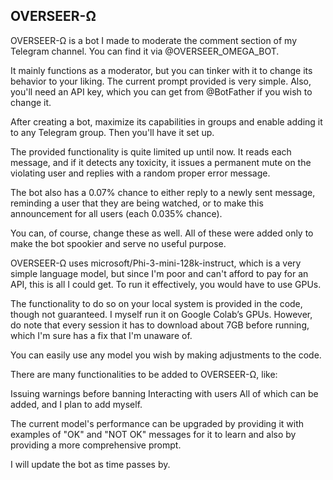 ## OVERSEER-Ω


OVERSEER-Ω is a bot I made to moderate the comment section of my Telegram channel. You can find it via @OVERSEER_OMEGA_BOT.

It mainly functions as a moderator, but you can tinker with it to change its behavior to your liking. The current prompt provided is very simple. Also, you'll need an API key, which you can get from @BotFather if you wish to change it.

After creating a bot, maximize its capabilities in groups and enable adding it to any Telegram group. Then you'll have it set up.

The provided functionality is quite limited up until now. It reads each message, and if it detects any toxicity, it issues a permanent mute on the violating user and replies with a random proper error message.

The bot also has a 0.07% chance to either reply to a newly sent message, reminding a user that they are being watched, or to make this announcement for all users (each 0.035% chance).

You can, of course, change these as well. All of these were added only to make the bot spookier and serve no useful purpose.

OVERSEER-Ω uses microsoft/Phi-3-mini-128k-instruct, which is a very simple language model, but since I'm poor and can't afford to pay for an API, this is all I could get. To run it effectively, you would have to use GPUs.

The functionality to do so on your local system is provided in the code, though not guaranteed. I myself run it on Google Colab’s GPUs. However, do note that every session it has to download about 7GB before running, which I'm sure has a fix that I'm unaware of.

You can easily use any model you wish by making adjustments to the code.

There are many functionalities to be added to OVERSEER-Ω, like:

Issuing warnings before banning
Interacting with users
All of which can be added, and I plan to add myself.

The current model's performance can be upgraded by providing it with examples of "OK" and "NOT OK" messages for it to learn and also by providing a more comprehensive prompt.

I will update the bot as time passes by.

